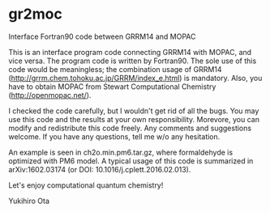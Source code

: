 # gr2moc
Interface Fortran90 code between GRRM14 and MOPAC

This is an interface program code connecting GRRM14 with MOPAC, and vice versa. The program code is written by Fortran90. The sole use of this code would be meaningless; the combination usage of GRRM14 (http://grrm.chem.tohoku.ac.jp/GRRM/index_e.html) is mandatory. Also, you have to obtain MOPAC from Stewart Computational Chemistry (http://openmopac.net/).

I checked the code carefully, but I wouldn't get rid of all the bugs. You may use this code and the results at your own responsibility. Morevore, you can modify and redistribute this code freely. Any comments and suggestions welcome. If you have any questions, tell me w/o any hesitation.

An example is seen in ch2o.min.pm6.tar.gz, where formaldehyde is optimized with PM6 model. A typical usage of this code is summarized in arXiv:1602.03174 (or DOI: 10.1016/j.cplett.2016.02.013).

Let's enjoy computational quantum chemistry!

Yukihiro Ota 
